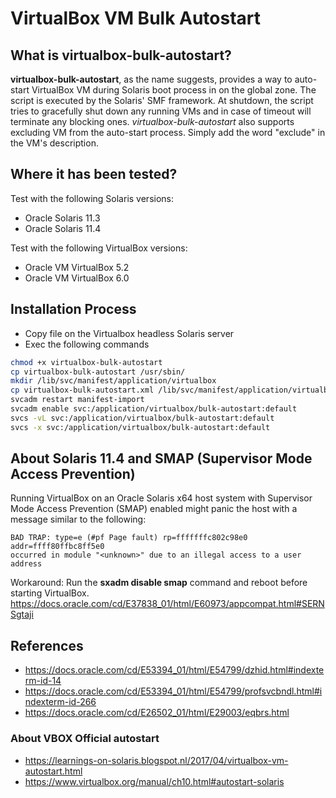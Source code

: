 # VirtualBox VM Bulk Autostart
## What is virtualbox-bulk-autostart?
**virtualbox-bulk-autostart**, as the name suggests, provides a way to auto-start VirtualBox VM during Solaris boot process in on the global zone. The script is executed by the Solaris' SMF framework. At shutdown, the script tries to gracefully shut down any running VMs and in case of timeout will terminate any blocking ones. *virtualbox-bulk-autostart* also supports excluding VM from the auto-start process. Simply add the word "exclude" in the VM's description.
## Where it has been tested?
Test with the following Solaris versions:
* Oracle Solaris 11.3
* Oracle Solaris 11.4

Test with the following VirtualBox versions:
* Oracle VM VirtualBox 5.2
* Oracle VM VirtualBox 6.0
## Installation Process
* Copy file on the Virtualbox headless Solaris server
* Exec the following commands

```sh
chmod +x virtualbox-bulk-autostart
cp virtualbox-bulk-autostart /usr/sbin/
mkdir /lib/svc/manifest/application/virtualbox
cp virtualbox-bulk-autostart.xml /lib/svc/manifest/application/virtualbox/
svcadm restart manifest-import
svcadm enable svc:/application/virtualbox/bulk-autostart:default
svcs -vL svc:/application/virtualbox/bulk-autostart:default
svcs -x svc:/application/virtualbox/bulk-autostart:default
```

## About Solaris 11.4 and SMAP (Supervisor Mode Access Prevention)
Running VirtualBox on an Oracle Solaris x64 host system with Supervisor Mode Access Prevention (SMAP) enabled might panic the host with a message similar to the following:
```
BAD TRAP: type=e (#pf Page fault) rp=fffffffc802c98e0 addr=ffff80ffbc8ff5e0
occurred in module "<unknown>" due to an illegal access to a user address
```
Workaround: Run the **sxadm disable smap** command and reboot before starting VirtualBox.
https://docs.oracle.com/cd/E37838_01/html/E60973/appcompat.html#SERNSgtaji
## References
* https://docs.oracle.com/cd/E53394_01/html/E54799/dzhid.html#indexterm-id-14
* https://docs.oracle.com/cd/E53394_01/html/E54799/profsvcbndl.html#indexterm-id-266
* https://docs.oracle.com/cd/E26502_01/html/E29003/eqbrs.html
### About VBOX Official autostart
* https://learnings-on-solaris.blogspot.nl/2017/04/virtualbox-vm-autostart.html
* https://www.virtualbox.org/manual/ch10.html#autostart-solaris
